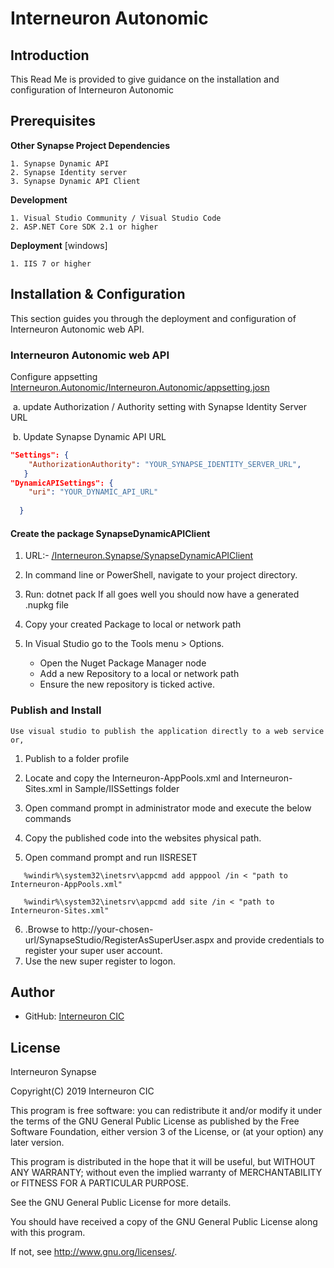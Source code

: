 # Interneuron Autonomic

## Introduction

This Read Me is provided to give guidance on the installation and configuration of Interneuron Autonomic


## Prerequisites 

**Other Synapse Project Dependencies**
```
1. Synapse Dynamic API
2. Synapse Identity server
3. Synapse Dynamic API Client
```
**Development**

```
1. Visual Studio Community / Visual Studio Code
2. ASP.NET Core SDK 2.1 or higher 
```
**Deployment** [windows]

```
1. IIS 7 or higher
```
## Installation & Configuration

This section guides you through the deployment and configuration of Interneuron Autonomic web API.

### Interneuron Autonomic web API

 Configure appsetting [Interneuron.Autonomic/Interneuron.Autonomic/appsetting.josn](Interneuron.Autonomic\Interneuron.Autonomic/appsetting.json)

​		a. update Authorization / Authority setting with Synapse Identity Server URL

​		b. Update Synapse Dynamic API URL

```json
"Settings": {  
    "AuthorizationAuthority": "YOUR_SYNAPSE_IDENTITY_SERVER_URL",
   }
"DynamicAPISettings": {
    "uri": "YOUR_DYNAMIC_API_URL"
   
  }
```

#### Create the package SynapseDynamicAPIClient

1. URL:- [/Interneuron.Synapse/SynapseDynamicAPIClient]()

2. In command line or PowerShell, navigate to your project directory.

3. Run: dotnet pack  If all goes well you should now have a generated .nupkg file 

4. Copy your created Package to local or network path

5. In Visual Studio go to the Tools menu > Options.
	*  Open the Nuget Package Manager node
	* Add a new Repository to a local or network path
	* Ensure the new repository is ticked active.

   

### Publish and Install

```
Use visual studio to publish the application directly to a web service or,
```

1. Publish to a folder profile

2. Locate and copy the Interneuron-AppPools.xml and Interneuron-Sites.xml in Sample/IISSettings folder

3. Open command prompt in administrator mode and execute the below commands

4. Copy the published code into the websites physical path. 

5. Open command prompt and run IISRESET


```
   %windir%\system32\inetsrv\appcmd add apppool /in < "path to Interneuron-AppPools.xml"
   
   %windir%\system32\inetsrv\appcmd add site /in < "path to  Interneuron-Sites.xml"
```

6. .Browse to http://your-chosen-url/SynapseStudio/RegisterAsSuperUser.aspx and provide credentials to register your super user account.
7. Use the new super register to logon.




## Author

* GitHub: [Interneuron CIC](https://github.com/InterneuronCIC)
## License
Interneuron Synapse

Copyright(C) 2019  Interneuron CIC 

This program is free software: you can redistribute it and/or modify it under the terms of the GNU General Public License as published by the Free Software Foundation, either version 3 of the License, or (at your option) any later version.

This program is distributed in the hope that it will be useful, but WITHOUT ANY WARRANTY; without even the implied warranty of MERCHANTABILITY or FITNESS FOR A PARTICULAR PURPOSE.

See the GNU General Public License for more details.

You should have received a copy of the GNU General Public License along with this program. 

If not, see <http://www.gnu.org/licenses/>.